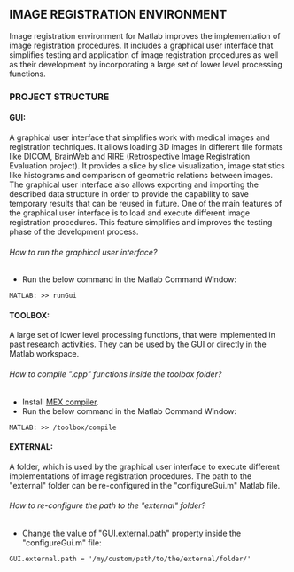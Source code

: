 ## IMAGE REGISTRATION ENVIRONMENT

Image registration environment for Matlab improves the implementation of image registration procedures. It includes a graphical user interface that simplifies testing and application of image registration procedures as well as their development by incorporating a large set of lower level processing functions.

### PROJECT STRUCTURE

#### GUI:
A graphical user interface that simplifies work with medical images and registration techniques. It allows loading 3D images in different file formats like DICOM, BrainWeb and RIRE (Retrospective Image Registration Evaluation project). It provides a slice by slice visualization, image statistics like histograms and comparison of geometric relations between images. The graphical user interface also allows exporting and importing the described data structure in order to provide the capability to save temporary results that can be reused in future. One of the main features of the graphical user interface is to load and execute different image registration procedures. This feature simplifies and improves the testing phase of the development process.

###### How to run the graphical user interface? 
* Run the below command in the Matlab Command Window:

```
MATLAB: >> runGui
```

#### TOOLBOX: 
A large set of lower level processing functions, that were implemented in past research activities. They can be used by the GUI or directly in the Matlab workspace.

###### How to compile ".cpp" functions inside the toolbox folder?
* Install [MEX compiler](https://www.mathworks.com/help/matlab/matlab_external/what-you-need-to-build-mex-files.html).
* Run the below command in the Matlab Command Window:

```
MATLAB: >> /toolbox/compile
```

#### EXTERNAL:
A folder, which is used by the graphical user interface to execute different implementations of image registration procedures. The path to the "external" folder can be re-configured in the "configureGui.m" Matlab file.

###### How to re-configure the path to the "external" folder?
* Change the value of "GUI.external.path" property inside the 
"configureGui.m" file:

```
GUI.external.path = '/my/custom/path/to/the/external/folder/'
```
